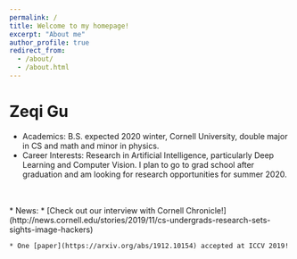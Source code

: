 ```yaml
---
permalink: /
title: Welcome to my homepage!
excerpt: "About me"
author_profile: true
redirect_from: 
  - /about/
  - /about.html
---
```

Zeqi Gu
======
* Academics: B.S. expected 2020 winter, Cornell University, double major in CS and math and minor in physics.
* Career Interests: Research in Artificial Intelligence, particularly Deep Learning and Computer Vision. I plan to go to grad school after graduation and am looking for research opportunities for summer 2020.
<br>
<br>
* News: 
    * [Check out our interview with Cornell Chronicle!](http://news.cornell.edu/stories/2019/11/cs-undergrads-research-sets-sights-image-hackers)

    * One [paper](https://arxiv.org/abs/1912.10154) accepted at ICCV 2019!
